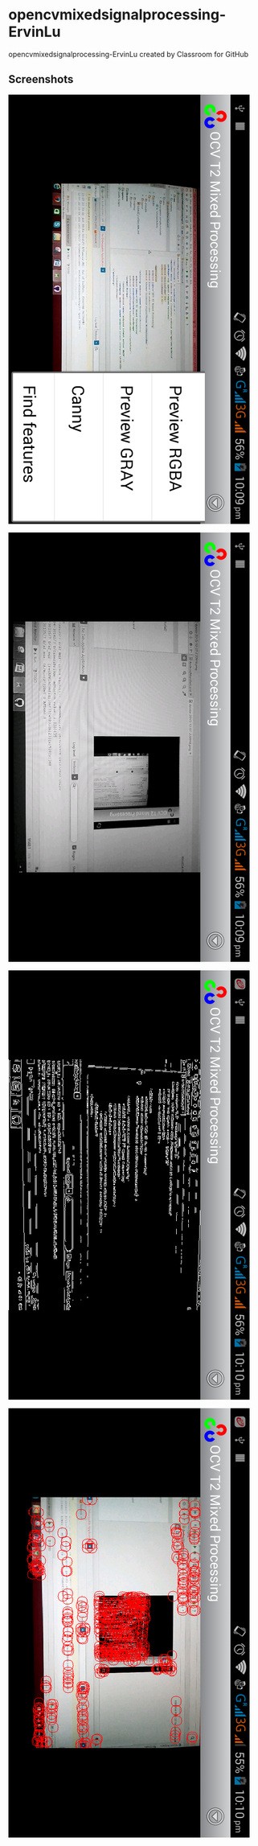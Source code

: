 # opencvmixedsignalprocessing-ErvinLu
opencvmixedsignalprocessing-ErvinLu created by Classroom for GitHub

## Screenshots

![alt tag](https://github.com/DeLaSalleUniversity-Manila/opencvmixedsignalprocessing-ErvinLu/blob/master/device-2015-12-07-220918.png)

![alt tag](https://github.com/DeLaSalleUniversity-Manila/opencvmixedsignalprocessing-ErvinLu/blob/master/device-2015-12-07-220951.png)

![alt tag](https://github.com/DeLaSalleUniversity-Manila/opencvmixedsignalprocessing-ErvinLu/blob/master/device-2015-12-07-221013.png)

![alt tag](https://github.com/DeLaSalleUniversity-Manila/opencvmixedsignalprocessing-ErvinLu/blob/master/device-2015-12-07-221028.png)
